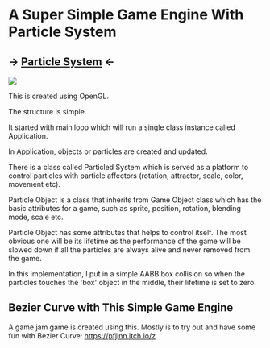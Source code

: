 # A Super Simple Game Engine With Particle System

## -> [Particle System](/Experiences/Assignments/GameEngine/ParticleSystem/ParticleSystem.cpp) <-

<img src="https://github.com/FJinn/fjinn.github.io/blob/master/Experiences/Assignments/GameEngine/Image/ParticleSystem.gif?raw=true" />

This is created using OpenGL.

The structure is simple.

It started with main loop which will run a single class instance called Application.

In Application, objects or particles are created and updated.

There is a class called Particled System which is served as a platform to control particles with particle affectors (rotation, attractor, scale, color, movement etc).

Particle Object is a class that inherits from Game Object class which has the basic attributes for a game, such as sprite, position, rotation, blending mode, scale etc.

Particle Object has some attributes that helps to control itself. The most obvious one will be its lifetime as the performance of the game will be slowed down if all the particles are always alive and never removed from the game.

In this implementation, I put in a simple AABB box collision so when the particles touches the 'box' object in the middle, their lifetime is set to zero.


## Bezier Curve with This Simple Game Engine

A game jam game is created using this. Mostly is to try out and have some fun with Bezier Curve: https://pfjinn.itch.io/z
